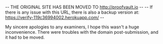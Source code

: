 -- THE ORIGINAL SITE HAS BEEN MOVED TO http://proofvault.io --
-- If there is any issue with this URL, there is also a backup version at: https://verify-119c36994002.herokuapp.com/ --

My sincere apologies to any examiners, I hope this wasn't a huge inconvenience. There were troubles with the domain post-submission, and it had to be moved.